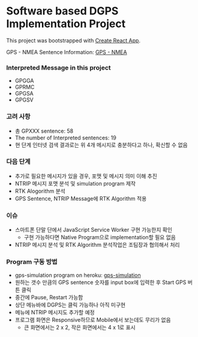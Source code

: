 # Software based DGPS Implementation Project

This project was bootstrapped with [Create React App](https://github.com/facebookincubator/create-react-app).

GPS - NMEA Sentence Information: [GPS - NMEA](http://aprs.gids.nl/nmea/)

### Interpreted Message in this project
* GPGGA
* GPRMC
* GPGSA
* GPGSV

### 고려 사항
* 총 GPXXX sentence: 58
* The number of Interpreted sentences: 19
* 현 단계 인터넷 검색 결과로는 위 4개 메시지로 충분하다고 하나, 확신할 수 없음

### 다음 단계
* 추가로 필요한 메시지가 있을 경우, 포맷 및 메시지 의미 이해 추진
* NTRIP 메시지 포맷 분석 및 simulation program 제작
* RTK Alogorithm 분석
* GPS Sentence, NTRIP Message에 RTK Algorithm 적용

### 이슈
* 스마트폰 단말 단에서 JavaScript Service Worker 구현 가능한지 확인
  * 구현 가능하다면 Native Program으로 implementation할 필요 없음
* NTRIP 메시지 분석 및 RTK Algorithm 분석작업은 조팀장과 협의해서 처리

### Program 구동 방법
* gps-simulation program on heroku: [gps-simulation](https://gps-simulation.herokuapp.com/) 
* 원하는 갯수 만큼의 GPS sentence 숫자를 input box에 입력한 후 Start GPS 버튼 클릭
* 중간에 Pause, Restart 가능함
* 상단 메뉴바에 DGPS는 클릭 가능하나 아직 미구현
* 메뉴에 NTRIP 메시지도 추가할 예정
* 프로그램 화면은 Responsive하므로 Mobile에서 보는데도 무리가 없음
  * 큰 화면에서는 2 x 2, 작은 화면에서는 4 x 1로 표시
